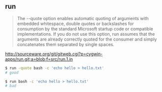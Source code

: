 run
-------------------------------------------------------------------------
> The --quote option enables automatic quoting of arguments with embedded
> whitespace, double quotes or backslashes for consumption by the standard
> Microsoft startup code or compatible implementations. If you do not use this
> option, run assumes that the arguments are already correctly quoted for the
> consumer and simply concatenates them separated by single spaces.

http://sourceware.org/git/gitweb.cgi?p=cygwin-apps/run.git;a=blob;f=src/run.1.in

~~~sh
$ run -quote bash -c 'echo hello > hello.txt'
# good

$ run bash -c 'echo hello > hello.txt'
# bad
~~~
